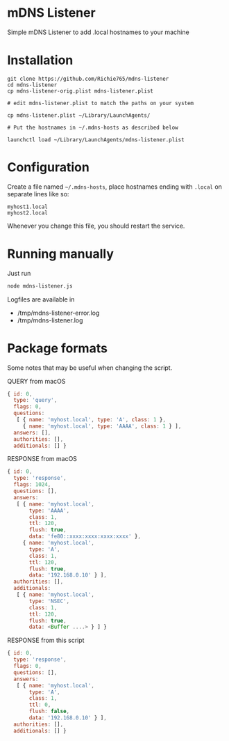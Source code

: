 # mDNS Listener

Simple mDNS Listener to add .local hostnames to your machine


# Installation

```
git clone https://github.com/Richie765/mdns-listener
cd mdns-listener
cp mdns-listener-orig.plist mdns-listener.plist

# edit mdns-listener.plist to match the paths on your system

cp mdns-listener.plist ~/Library/LaunchAgents/

# Put the hostnames in ~/.mdns-hosts as described below

launchctl load ~/Library/LaunchAgents/mdns-listener.plist
```

# Configuration
Create a file named `~/.mdns-hosts`, place hostnames ending with `.local` on separate lines like so:

```
myhost1.local
myhost2.local
```

Whenever you change this file, you should restart the service.


# Running manually

Just run
```bash
node mdns-listener.js
```

Logfiles are available in
* /tmp/mdns-listener-error.log
* /tmp/mdns-listener.log


# Package formats

Some notes that may be useful when changing the script.

QUERY from macOS
```javascript
{ id: 0,
  type: 'query',
  flags: 0,
  questions:
   [ { name: 'myhost.local', type: 'A', class: 1 },
     { name: 'myhost.local', type: 'AAAA', class: 1 } ],
  answers: [],
  authorities: [],
  additionals: [] }
```

RESPONSE from macOS
```javascript
{ id: 0,
  type: 'response',
  flags: 1024,
  questions: [],
  answers:
   [ { name: 'myhost.local',
       type: 'AAAA',
       class: 1,
       ttl: 120,
       flush: true,
       data: 'fe80::xxxx:xxxx:xxxx:xxxx' },
     { name: 'myhost.local',
       type: 'A',
       class: 1,
       ttl: 120,
       flush: true,
       data: '192.168.0.10' } ],
  authorities: [],
  additionals:
   [ { name: 'myhost.local',
       type: 'NSEC',
       class: 1,
       ttl: 120,
       flush: true,
       data: <Buffer ....> } ] }
```

RESPONSE from this script
```javascript
{ id: 0,
  type: 'response',
  flags: 0,
  questions: [],
  answers:
   [ { name: 'myhost.local',
       type: 'A',
       class: 1,
       ttl: 0,
       flush: false,
       data: '192.168.0.10' } ],
  authorities: [],
  additionals: [] }
```
